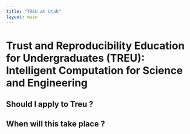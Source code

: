 ```yaml
---
title: "TREU at Utah"
layout: main
---
```



# Trust and Reproducibility Education for Undergraduates (TREU): Intelligent Computation for Science and Engineering 

## Should I apply to Treu ? 

## When will this take place ?
